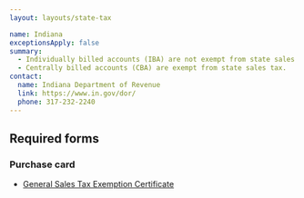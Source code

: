 ```yaml
---
layout: layouts/state-tax

name: Indiana
exceptionsApply: false
summary:
  - Individually billed accounts (IBA) are not exempt from state sales tax.
  - Centrally billed accounts (CBA) are exempt from state sales tax.
contact:
  name: Indiana Department of Revenue
  link: https://www.in.gov/dor/
  phone: 317-232-2240
---
```


## Required forms

### Purchase card

* [General Sales Tax Exemption Certificate](https://www.in.gov/dor/tax-forms/sales-tax-forms/)
